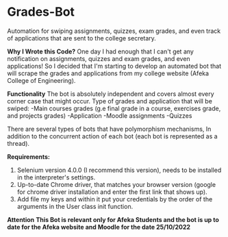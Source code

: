 # Grades-Bot
Automation for swiping assignments, quizzes, exam grades, and even track of applications that are sent to the college secretary.

**Why I Wrote this Code?**
One day I had enough that I can't get any notification on assignments, quizzes and exam grades, and even applications!
So I decided that  I'm starting to develop an automated bot that will scrape the grades and applications from my college website (Afeka College of Engineering).

**Functionality**
The bot is absolutely independent and covers almost every corner case that might occur.
Type of grades and application that will be swiped:
-Main courses grades (g.e final grade in a course, exercises grade, and projects grades)
-Application
-Moodle assignments
-Quizzes

There are several types of bots that have polymorphism mechanisms, In addition to the concurrent action of each bot (each bot is represented as a thread).

**Requirements:**
1. Selenium version 4.0.0 (I recommend this version), needs to be installed in the interpreter's settings.
2. Up-to-date Chrome driver, that matches your browser version (google for chrome driver installation and enter the first link that shows up).
3. Add file my keys and within it put your credentials by the order of the arguments in the User class init function.

**Attention**
**This Bot is relevant only for Afeka Students and the bot is up to date for the Afeka website and Moodle for the date 25/10/2022** 
